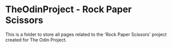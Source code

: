 # TheOdinProject - Rock Paper Scissors
This is a folder to store all pages related to the 'Rock Paper Scissors' project created for The Odin Project.